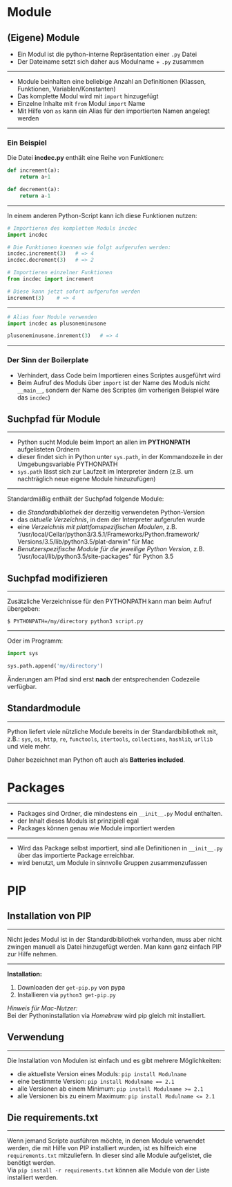 # Module

## (Eigene) Module


-   Ein Modul ist die python-interne Repräsentation einer `.py` Datei
-   Der Dateiname setzt sich daher aus Modulname + `.py` zusammen

---

-   Module beinhalten eine beliebige Anzahl an Definitionen (Klassen,
    Funktionen, Variablen/Konstanten)
-   Das komplette Modul wird mit `import` hinzugefügt
-   Einzelne Inhalte mit `from` Modul `import` Name
-   Mit Hilfe von `as` kann ein Alias für den importierten Namen
    angelegt werden

---

### Ein Beispiel

Die Datei **incdec.py** enthält eine Reihe von
Funktionen:

```python
def increment(a):
    return a+1

def decrement(a):
    return a-1
```

---

In einem anderen Python-Script kann ich diese
Funktionen nutzen:

```python
# Importieren des kompletten Moduls incdec
import incdec

# Die Funktionen koennen wie folgt aufgerufen werden:
incdec.increment(3)   # => 4
incdec.decrement(3)   # => 2

# Importieren einzelner Funktionen
from incdec import increment

# Diese kann jetzt sofort aufgerufen werden
increment(3)    # => 4
```

---

```python
# Alias fuer Module verwenden
import incdec as plusoneminusone

plusoneminusone.inrement(3)   # => 4
```

---

### Der Sinn der Boilerplate

-   Verhindert, dass Code beim Importieren eines Scriptes ausgeführt
    wird
-   Beim Aufruf des Moduls über `import` ist der Name des Moduls nicht
    `__main__`, sondern der Name des Scriptes (im vorherigen Beispiel
    wäre das `incdec`)

## Suchpfad für Module

---

-   Python sucht Module beim Import an allen im **PYTHONPATH**
    aufgelisteten Ordnern
-   dieser findet sich in Python unter `sys.path`, in der Kommandozeile
    in der Umgebungsvariable PYTHONPATH
-   `sys.path` lässt sich zur Laufzeit im Interpreter ändern (z.B. um
    nachträglich neue eigene Module hinzuzufügen)

---

Standardmäßig enthält der Suchpfad
folgende Module:

-   die *Standardbibliothek* der derzeitig verwendeten Python-Version
-   das *aktuelle Verzeichnis*, in dem der Interpreter aufgerufen wurde
-   eine *Verzeichnis mit plattfomspezifischen Modulen*, z.B.
    “/usr/local/Cellar/python3/3.5.1/Frameworks/Python.framework/
    Versions/3.5/lib/python3.5/plat-darwin” für Mac
-   *Benutzerspezifische Module für die jeweilige Python Version*, z.B.
    “/usr/local/lib/python3.5/site-packages” für Python 3.5

## Suchpfad modifizieren

---

Zusätzliche Verzeichnisse für den
PYTHONPATH kann man beim Aufruf übergeben:

  `$ PYTHONPATH=/my/directory python3 script.py`

---

Oder im Programm:

```python
import sys

sys.path.append('my/directory')
```

Änderungen am Pfad sind erst **nach** der
entsprechenden Codezeile verfügbar.

## Standardmodule

---

Python liefert viele nützliche Module
bereits in der Standardbibliothek mit, z.B.: `sys`, `os`, `http`, `re`,
`functools`, `itertools`, `collections`, `hashlib`, `urllib` und viele
mehr.

Daher bezeichnet man Python oft auch als **Batteries included**.

# Packages

---

-   Packages sind Ordner, die mindestens ein `__init__.py`
    Modul enthalten.
-   der Inhalt dieses Moduls ist prinzipiell egal
-   Packages können genau wie Module importiert werden

---

-   Wird das Package selbst importiert, sind alle Definitionen in
    `__init__.py` über das importierte Package erreichbar.
-   wird benutzt, um Module in sinnvolle Gruppen zusammenzufassen

# PIP



## Installation von PIP

---

Nicht jedes Modul ist in der Standardbibliothek vorhanden,
muss aber nicht zwingen manuell als Datei hinzugefügt werden.
Man kann ganz einfach PIP zur Hilfe nehmen.

---

**Installation:**

1.  Downloaden der `get-pip.py` von pypa
2.  Installieren via `python3 get-pip.py`


*Hinweis für Mac-Nutzer:*  
Bei der Pythoninstallation via *Homebrew* wird pip gleich mit
installiert.

## Verwendung

---

Die Installation von Modulen ist einfach und es
gibt mehrere Möglichkeiten:

-   die aktuellste Version eines Moduls:
    `pip install Modulname`
-   eine bestimmte Version:
    `pip install Modulname == 2.1`
-   alle Versionen ab einem Minimum:
    `pip install Modulname >= 2.1`
-   alle Versionen bis zu einem Maximum:
    `pip install Modulname <= 2.1`

## Die requirements.txt

---

Wenn jemand Scripte ausführen möchte, in denen Module verwendet werden,
die mit Hilfe von PIP installiert wurden, ist es hilfreich eine
`requirements.txt` mitzuliefern. In dieser sind alle Module aufgelistet,
die benötigt werden.  
Via `pip install -r requirements.txt` können alle
Module von der Liste installiert werden.
